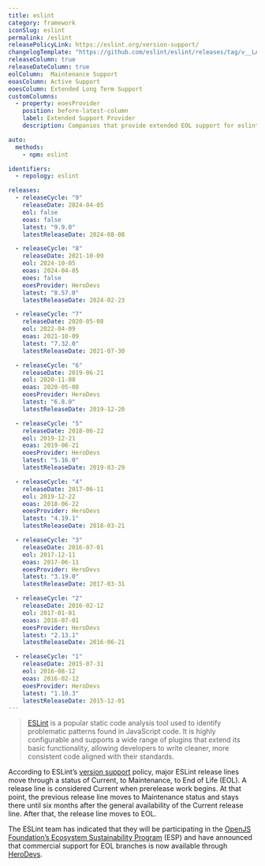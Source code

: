 ```yaml
---
title: eslint
category: framework
iconSlug: eslint
permalink: /eslint
releasePolicyLink: https://eslint.org/version-support/
changelogTemplate: "https://github.com/eslint/eslint/releases/tag/v__LATEST__"
releaseColumn: true
releaseDateColumn: true
eolColumn:  Maintenance Support
eoasColumn: Active Support
eoesColumn: Extended Long Term Support
customColumns:
  - property: eoesProvider
    position: before-latest-column
    label: Extended Support Provider
    description: Companies that provide extended EOL support for eslint.

auto:
  methods:
    - npm: eslint

identifiers:
  - repology: eslint

releases:
  - releaseCycle: "9"
    releaseDate: 2024-04-05
    eol: false
    eoas: false
    latest: "9.9.0"
    latestReleaseDate: 2024-08-08

  - releaseCycle: "8"
    releaseDate: 2021-10-09
    eol: 2024-10-05
    eoas: 2024-04-05
    eoes: false
    eoesProvider: HeroDevs
    latest: "8.57.0"
    latestReleaseDate: 2024-02-23

  - releaseCycle: "7"
    releaseDate: 2020-05-08
    eol: 2022-04-09
    eoas: 2021-10-09
    latest: "7.32.0"
    latestReleaseDate: 2021-07-30

  - releaseCycle: "6"
    releaseDate: 2019-06-21
    eol: 2020-11-08
    eoas: 2020-05-08
    eoesProvider: HeroDevs
    latest: "6.8.0"
    latestReleaseDate: 2019-12-20

  - releaseCycle: "5"
    releaseDate: 2018-06-22
    eol: 2019-12-21
    eoas: 2019-06-21
    eoesProvider: HeroDevs
    latest: "5.16.0"
    latestReleaseDate: 2019-03-29

  - releaseCycle: "4"
    releaseDate: 2017-06-11
    eol: 2019-12-22
    eoas: 2018-06-22
    eoesProvider: HeroDevs
    latest: "4.19.1"
    latestReleaseDate: 2018-03-21

  - releaseCycle: "3"
    releaseDate: 2016-07-01
    eol: 2017-12-11
    eoas: 2017-06-11
    eoesProvider: HeroDevs
    latest: "3.19.0"
    latestReleaseDate: 2017-03-31

  - releaseCycle: "2"
    releaseDate: 2016-02-12
    eol: 2017-01-01
    eoas: 2016-07-01
    eoesProvider: HeroDevs
    latest: "2.13.1"
    latestReleaseDate: 2016-06-21

  - releaseCycle: "1"
    releaseDate: 2015-07-31
    eol: 2016-08-12
    eoas: 2016-02-12
    eoesProvider: HeroDevs
    latest: "1.10.3"
    latestReleaseDate: 2015-12-01
---
```


> [ESLint](https://eslint.org/) is a popular static code analysis tool used to identify problematic patterns found in JavaScript code. It is highly configurable and supports a wide range of plugins that extend its basic functionality, allowing developers to write cleaner, more consistent code aligned with their standards.

According to ESLint’s [version support](https://eslint.org/version-support/) policy, major ESLint release lines move through a status of Current, to Maintenance, to End of Life (EOL). A release line is considered Current when prerelease work begins. At that point, the previous release line moves to Maintenance status and stays there until six months after the general availability of the Current release line. After that, the release line moves to EOL.

The ESLint team has indicated that they will be participating in the [OpenJS Foundation’s Ecosystem Sustainability Program](https://openjsf.org/ecosystem-sustainability-program) (ESP) and have announced that commercial support for EOL branches is now available through [HeroDevs](https://www.herodevs.com/).

